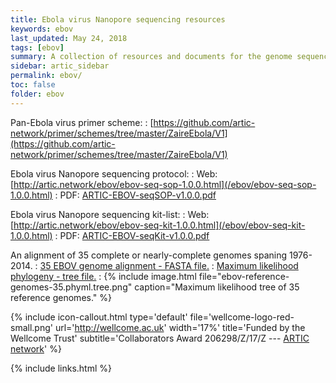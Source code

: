 ```yaml
---
title: Ebola virus Nanopore sequencing resources
keywords: ebov
last_updated: May 24, 2018
tags: [ebov]
summary: A collection of resources and documents for the genome sequencing of Ebola virus (EBOV) using Oxford Nanopore Technology's MinION platform. Includes a tiled primer scheme, complete lab protocol & equipement/reagent list.
sidebar: artic_sidebar
permalink: ebov/
toc: false
folder: ebov
---
```


Pan-Ebola virus primer scheme:
: [https://github.com/artic-network/primer/schemes/tree/master/ZaireEbola/V1](https://github.com/artic-network/primer/schemes/tree/master/ZaireEbola/V1) 

Ebola virus Nanopore sequencing protocol:
: Web: [http://artic.network/ebov/ebov-seq-sop-1.0.0.html](/ebov/ebov-seq-sop-1.0.0.html)
: PDF: [ARTIC-EBOV-seqSOP-v1.0.0.pdf](/files/ARTIC-EBOV-seqSOP-v1.0.0.pdf)

Ebola virus Nanopore sequencing kit-list:
: Web: [http://artic.network/ebov/ebov-seq-kit-1.0.0.html](/ebov/ebov-seq-kit-1.0.0.html)
: PDF: [ARTIC-EBOV-seqKit-v1.0.0.pdf](/files/ARTIC-EBOV-seqKit-v1.0.0.pdf)

An alignment of 35 complete or nearly-complete genomes spaning 1976-2014.
: [35 EBOV genome alignment - FASTA file.](https://github.com/artic-network/ebov/blob/master/reference_genomes/ebov-reference-genomes-35.fasta)
: [Maximum likelihood phylogeny - tree file.](https://github.com/artic-network/ebov/blob/master/reference_genomes/ebov-reference-genomes-35.phyml.tree)
: {% include image.html file="ebov-reference-genomes-35.phyml.tree.png" caption="Maximum likelihood tree of 35 reference genomes." %}

{% include icon-callout.html
type='default'
file='wellcome-logo-red-small.png'
url='http://wellcome.ac.uk'
width='17%'
title='Funded by the Wellcome Trust'
subtitle='Collaborators Award 206298/Z/17/Z --- <a href="artic.network">ARTIC network</a>'
%}

{% include links.html %}
